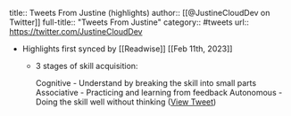 title:: Tweets From Justine (highlights)
author:: [[@JustineCloudDev on Twitter]]
full-title:: "Tweets From Justine"
category:: #tweets
url:: https://twitter.com/JustineCloudDev

- Highlights first synced by [[Readwise]] [[Feb 11th, 2023]]
	- 3 stages of skill acquisition:
	  
	  Cognitive - Understand by breaking the skill into small parts
	  Associative - Practicing and learning from feedback
	  Autonomous - Doing the skill well without thinking ([View Tweet](https://twitter.com/JustineCloudDev/status/1621933612194041862))